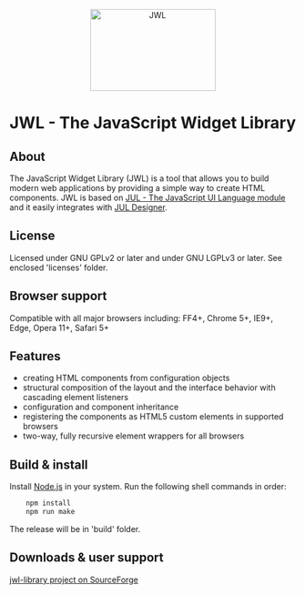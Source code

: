 <p align="center">
<img alt="JWL" src="https://zonebuilder.github.io/media/jwl144.png" width="220" height="144" />
</p>

JWL - The JavaScript Widget Library
===================================

About
-----

The JavaScript Widget Library (JWL) is a tool that allows you to build modern 
web applications by providing a simple way to create HTML components.
 JWL is based on [JUL - The JavaScript UI Language module](http://sourceforge.net/projects/jul-javascript/) 
 and it easily integrates with [JUL Designer](http://sourceforge.net/projects/jul-designer/).
 
License
-------
 
 Licensed under GNU GPLv2 or later and under GNU LGPLv3 or later. See enclosed 'licenses' folder.
 
Browser support
---------------

Compatible with all major browsers including: FF4+, Chrome 5+, IE9+, Edge, Opera 11+, Safari 5+ 

Features
--------
 
* creating HTML components from configuration objects 
* structural composition of the layout and the interface behavior with cascading element listeners 
* configuration and component inheritance 
* registering the components as HTML5 custom elements in supported browsers 
* two-way, fully recursive element wrappers for all browsers 

Build & install
---------------

Install [Node.js](https://nodejs.org/) in your system.
Run the following shell commands in order:

``` bash
	npm install
	npm run make
```
The release will be in 'build' folder.

Downloads & user support
------------------------

[jwl-library project on SourceForge](http://sourceforge.net/projects/jwl-library/)

